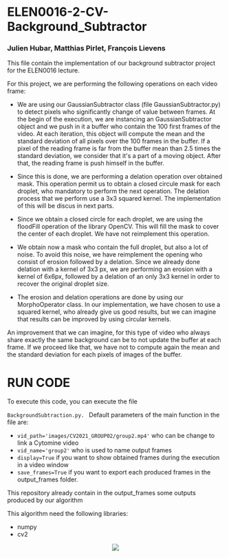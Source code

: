# ELEN0016-2-CV-Background_Subtractor

### Julien Hubar, Matthias Pirlet, François Lievens

This file contain the implementation of our
background subtractor project for the ELEN0016 lecture.

For this project, we are performing the following operations on each video frame:

- We are using our GaussianSubtractor class (file GaussianSubtractor.py) to detect pixels
who significantly change of value between frames. At the begin of the execution, we 
  are instancing an GaussianSubtractor object and we push in it a buffer who contain
  the 100 first frames of the video.
  At each iteration, this object will compute the mean and the standard deviation
  of all pixels over the 100 frames in the buffer. If a pixel of the reading frame
  is far from the buffer mean than 2.5 times the standard deviation, we consider that it's a part
  of a moving object. After that, the reading frame is push himself in the buffer.
  
- Since this is done, we are performing a delation operation over obtained mask.
This operation permit us to obtain a closed circule mask for each droplet, who
  mandatory to perform the next operation. The delation process that we perform use
  a 3x3 squared kernel. The implementation of this will be discus in next parts.
  
- Since we obtain a closed circle for each droplet, we are using the floodFill operation
of the library OpenCV. This will fill the mask to cover the center of each
  droplet. We have not reimplement this operation. 
  
- We obtain now a mask who contain the full droplet, but also a lot of noise.
To avoid this noise, we have reimplement the opening who consist of erosion
  followed by a delation. Since we already done delation with a kernel of 3x3 px,
  we are performing an erosion with a kernel of 6x6px, followed by a delation of
  an only 3x3 kernel in order to recover the original droplet size.
  
- The erosion and delation operations are done by using our MorphoOperator class.
In our implementation, we have chosen to use a squared kernel, who already give us
  good results, but we can imagine that results can be improved by using circular kernels.
  


An improvement that we can imagine, for this type of video who always share
exactly the same background can be to not update the buffer at each frame.
If we proceed like that, we have not to compute again the mean and the standard
deviation for each pixels of images of the buffer.

# RUN CODE

To execute this code, you can execute the file

```BackgroundSubtraction.py. ```
Default parameters of the main function in the file are:
- ```vid_path='images/CV2021_GROUP02/group2.mp4'``` who can be change to link a Cytomine video
- ```vid_name='group2'``` who is used to name output frames 
- ```display=True``` if you want to show obtained frames during the execution in a video window
- ```save_frames=True``` if you want to export each produced frames in the output_frames folder.

This repository already contain in the output_frames some outputs produced by our algorithm

This algorithm need the following libraries: 
- numpy
- cv2



<p align="center">
  <img src= https://github.com/francoislievens/ELEN0016-2-CV-Background_Subtractor/blob/main/output_frames/group2_00022.jpg/>
</p>
